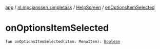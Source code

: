 [app](../../index.md) / [nl.mpcjanssen.simpletask](../index.md) / [HelpScreen](index.md) / [onOptionsItemSelected](.)

# onOptionsItemSelected

`fun onOptionsItemSelected(item: MenuItem): `[`Boolean`](https://kotlinlang.org/api/latest/jvm/stdlib/kotlin/-boolean/index.html)